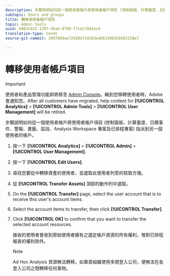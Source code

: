 ```yaml
---
description: 步驟說明如何從一個使用者帳戶將使用者帳戶項目 (控制面板、計算量度、日曆事件、警報、書籤、區段、Analysis Workspace 專案及已排程專案) 指派到另一個使用者的帳戶。
subtopic: Users and groups
title: 轉移使用者帳戶項目
topic: Admin tools
uuid: b083c622-1397-45ab-8796-f7cdc7043ec6
translation-type: tm+mt
source-git-commit: 3997889ae72920d719203edbb159b55b983158e7

---
```



# 轉移使用者帳戶項目

>[!IMPORTANT]
>
>使用者和產品管理功能即將移至 [Admin Console](https://helpx.adobe.com/tw/enterprise/using/admin-console.html)。輪到您移轉使用者時，Adobe 會通知您。After all customers have migrated, help content for **[!UICONTROL Analytics]** > **[!UICONTROL Admin Tools]** > **[!UICONTROL User Management]** will be retired.

步驟說明如何從一個使用者帳戶將使用者帳戶項目 (控制面板、計算量度、日曆事件、警報、書籤、區段、Analysis Workspace 專案及已排程專案) 指派到另一個使用者的帳戶。

1. 按一下 **[!UICONTROL Analytics]** > **[!UICONTROL Admin]** > **[!UICONTROL User Management]**.
1. 按一下 **[!UICONTROL Edit Users]**.
1. 尋找您要從中轉移資產的使用者，並選取此使用者列旁的核取方塊。
1. 從 **[!UICONTROL Transfer Assets]** 頂部的動作列中選取。
1. On the **[!UICONTROL Transfer]** page, select the user account that is to receive this user&#39;s account items.
1. Select the account items to transfer, then click **[!UICONTROL Transfer]**.
1. Click **[!UICONTROL OK]** to confirm that you want to transfer the selected account resources.

   接收的使用者會收到原始使用者擁有之選定帳戶資源的所有權利，惟對已排程報表的權利除外。

   >[!NOTE]
   >
   >Ad Hoc Analysis 資源無法轉移。如果貴組織使用多間登入公司，便無法在各登入公司之間轉移任何事物。

